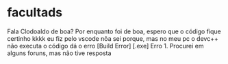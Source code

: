 # facultads
Fala Clodoaldo de boa? Por enquanto foi de boa, espero que o código fique certinho kkkk eu fiz pelo vscode nõa sei porque, mas no meu pc o devc++ não executa o código dá o erro [Build Error] [.exe] Erro 1. Procurei em alguns foruns, mas não tive resposta
